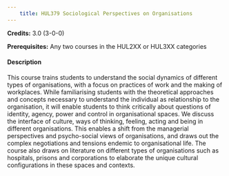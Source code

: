 ```yaml
---
    title: HUL379 Sociological Perspectives on Organisations
---
```

**Credits:** 3.0 (3-0-0)



**Prerequisites:** Any two courses in the HUL2XX or HUL3XX categories

#### Description 
This course trains students to understand the social dynamics of different types of organisations, with a focus on practices of work and the making of workplaces. While familiarising students with the theoretical approaches and concepts necessary to understand the individual as relationship to the organisation, it will enable students to think critically about questions of identity, agency, power and control in organisational spaces. We discuss the interface of culture, ways of thinking, feeling, acting and being in different organisations. This enables a shift from the managerial perspectives and psycho-social views of organisations, and draws out the complex negotiations and tensions endemic to organisational life. The course also draws on literature on different types of organisations such as hospitals, prisons and corporations to elaborate the unique cultural configurations in these spaces and contexts.